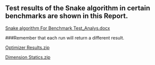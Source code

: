 


## Test results of the Snake algorithm in certain benchmarks are shown in this Report.



[Snake algorithm For Benchmark Test_Analys.docx](https://github.com/user-attachments/files/16161901/Snake.algorithm.For.Benchmark.Test_Analys.docx)


###Remember that each run will return a different result.

[Optimizer Results.zip](https://github.com/user-attachments/files/16161922/Optimizer.Results.zip)


[Dimension Statics.zip](https://github.com/user-attachments/files/16161952/Dimension.Statics.zip)




